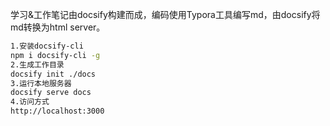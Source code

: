 学习&工作笔记由docsify构建而成，编码使用Typora工具编写md，由docsify将md转换为html server。

```bash
1.安装docsify-cli
npm i docsify-cli -g
2.生成工作目录
docsify init ./docs
3.运行本地服务器
docsify serve docs
4.访问方式
http://localhost:3000
```